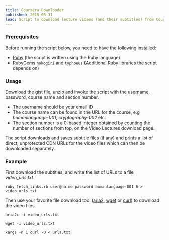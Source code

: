 ```yaml
---
title: Coursera Downloader
published: 2015-03-31
lead: Script to download lecture videos (and their subtitles) from Coursera
---
```


### Prerequisites
Before running the script below, you need to have the following installed:

* [Ruby](https://www.ruby-lang.org/en/) (the script is written using the Ruby language)
* RubyGems `nokogiri` and `typhoeus` (Additional Ruby libraries the script depends on)

### Usage

Download the [gist file][gist], unzip and invoke the script with the username, password, course name and section number.

[gist]:https://gist.github.com/deepakjois/439e1eb8697058735ef4/download

* The username should be your email ID
* The course name can be found in the URL for the course, e.g _humanlanguage-001_, _cryptography-002_ etc.
* The section number is a 0-based integer obtained by counting the number of sections from top, on the Video Lectures
download page.

The script downloads and saves subtitle files (if any) and prints a list of direct, unprotected CDN URLs for the video files which can then be downloaded separately.

### Example
First download the subtitles, and write the list of URLs to a file *video_urls.txt*.

```
ruby fetch_links.rb user@na.me password humanlanguage-001 6 > video_urls.txt
```

Then use your favorite file download tool ([aria2][], [wget][] or [curl][]) to download the video files.

```
aria2c -i video_urls.txt
```

```
wget -i video_urls.txt
```

```
xargs -n 1 curl -O < urls.txt
```

[wget]:https://www.gnu.org/software/wget/
[curl]:http://curl.haxx.se
[aria2]:http://aria2.sourceforge.net

<script src="https://gist.github.com/deepakjois/439e1eb8697058735ef4.js"></script>
